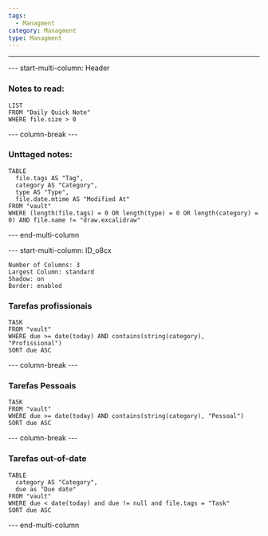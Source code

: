 ```yaml
---
tags:
  - Managment
category: Managment
type: Managment
---
```

---
--- start-multi-column: Header

### Notes to read:
``` dataview
LIST
FROM "Daily Quick Note"
WHERE file.size > 0
```

--- column-break ---


### Unttaged notes:
``` dataview
TABLE 
  file.tags AS "Tag",  
  category AS "Category", 
  type AS "Type", 
  file.date.mtime AS "Modified At"
FROM "vault"
WHERE (length(file.tags) = 0 OR length(type) = 0 OR length(category) = 0) AND file.name != "draw.excalidraw"
```


--- end-multi-column






--- start-multi-column: ID_o8cx
```column-settings
Number of Columns: 3
Largest Column: standard
Shadow: on
Border: enabled
```

### Tarefas profissionais

``` dataview
TASK 
FROM "vault"
WHERE due >= date(today) AND contains(string(category), "Profissional")
SORT due ASC
```


--- column-break ---

### Tarefas Pessoais

``` dataview
TASK 
FROM "vault"
WHERE due >= date(today) AND contains(string(category), "Pessoal")
SORT due ASC
```


--- column-break ---

### Tarefas out-of-date

``` dataview
TABLE 
  category AS "Category", 
  due as "Due date"
FROM "vault"
WHERE due < date(today) and due != null and file.tags = "Task"
SORT due ASC
```

--- end-multi-column


